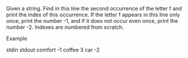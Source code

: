 Given a string. Find in this line the second occurrence of the letter f and print the index of this occurrence. If the letter f appears in this line only once, print the number -1, and if it does not occur even once, print the number -2. Indexes are numbered from scratch.

Example

stdin       stdout
comfort     -1
coffee         3
car            -2
